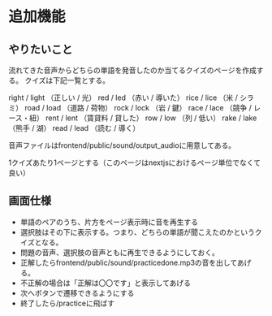 # 追加機能

## やりたいこと

流れてきた音声からどちらの単語を発音したのか当てるクイズのページを作成する。
クイズは下記一覧とする。

right / light （正しい / 光）
red / led （赤い / 導いた）
rice / lice （米 / シラミ）
road / load （道路 / 荷物）
rock / lock （岩 / 鍵）
race / lace （競争 / レース・紐）
rent / lent （賃貸料 / 貸した）
row / low （列 / 低い）
rake / lake （熊手 / 湖）
read / lead （読む / 導く）

音声ファイルはfrontend/public/sound/output_audioに用意してある。

1クイズあたり1ページとする（このページはnextjsにおけるページ単位でなくて良い）

## 画面仕様

- 単語のペアのうち、片方をページ表示時に音を再生する
- 選択肢はその下に表示する。つまり、どちらの単語が聞こえたのかというクイズとなる。
- 問題の音声、選択肢の音声ともに再生できるようにしておく。
- 正解したらfrontend/public/sound/practicedone.mp3の音を出してあげる。
- 不正解の場合は「正解は〇〇です」と表示してあげる
- 次へボタンで遷移できるようにする
- 終了したら/practiceに飛ばす